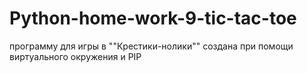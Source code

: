 # Python-home-work-9-tic-tac-toe
программу для игры в ""Крестики-нолики"" создана при помощи виртуального окружения и PIP
